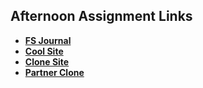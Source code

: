 ## Afternoon Assignment Links

* **[FS Journal](https://github.com/mattwong91/fs-journal)**
* **[Cool Site](https://github.com/mattwong91/cool-site)**
* **[Clone Site](https://github.com/mattwong91/clone-site)**
* **[Partner Clone](https://github.com/mattwong91/partner-clone)**
